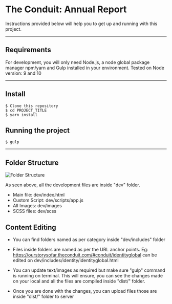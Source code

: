 # The Conduit: Annual Report

Instructions provided below will help you to get up and running with this project.

---
## Requirements

For development, you will only need Node.js, a node global package manager npm/yarn and Gulp installed in your environment. Tested on Node version: 9 and 10


---

## Install

    $ Clone this repository
    $ cd PROJECT_TITLE
    $ yarn install
    
## Running the project

    $ gulp
    
--- 

## Folder Structure

![Folder Structure](https://storage.googleapis.com/pagevamp-misc/clients/misc/conduit-folder-structure.jpg)   


As seen above, all the development files are inside "dev" folder.
* Main file: dev/index.html
* Custom Script: dev/scripts/app.js
* All Images: dev/images
* SCSS files: dev/scss

## Content Editing

* You can find folders named as per category inside  "dev/includes" folder
* Files inside folders are named as per the URL anchor points.
Eg: https://ourstorysofar.theconduit.com/#conduit/identityglobal can be edited on dev/includes/identity/identityglobal.html

* You can update text/images as required but make sure "gulp" command is running on terminal. This will ensure, you can see the changes made on your local and all the files are compiled inside "dist/" folder.
* Once you are done with the changes, you can upload files those are inside "dist/" folder to server



